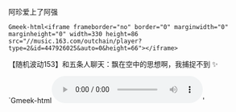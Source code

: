 阿珍爱上了阿强

`Gmeek-html<iframe frameborder="no" border="0" marginwidth="0" marginheight="0" width=330 height=86 src="//music.163.com/outchain/player?type=2&id=447926025&auto=0&height=66"></iframe>`


【随机波动153】和五条人聊天：飘在空中的思想啊，我捕捉不到 ✨

`Gmeek-html<audio controls><source src="https://media24.fireside.fm/file/fireside-audio-2024/podcasts/audio/a/a05075d5-4f3a-45ac-afff-580f795c5d77/episodes/b/b6873aa8-ab20-411d-890f-ea7e54e049b0/b6873aa8-ab20-411d-890f-ea7e54e049b0.mp3" type="audio/mp3"></audio>'



